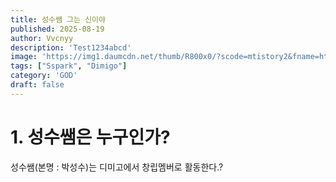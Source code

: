 ```yaml
---
title: 성수쌤 그는 신이야
published: 2025-08-19
author: Vvcnyy
description: 'Test1234abcd'
image: 'https://img1.daumcdn.net/thumb/R800x0/?scode=mtistory2&fname=https%3A%2F%2Ft1.daumcdn.net%2Fcfile%2Ftistory%2F26053538586482B414'
tags: ["Sspark", "Dimigo"]
category: 'GOD'
draft: false
---
```


# 1. 성수쌤은 누구인가?

성수쌤(본명 : 박성수)는 디미고에서 창립멤버로 활동한다.?

